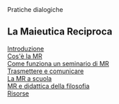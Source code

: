 <link rel="stylesheet" href="https://antonio-vigilante.github.io/filosofia/assets/style.css">

<div class="button green">
Pratiche dialogiche
</div>


## La Maieutica Reciproca

[Introduzione](introduzione.md)  
[Cos'è la MR](mr.md)  
[Come funziona un seminario di MR](come-funziona.md)  
[Trasmettere e comunicare](trasmettere-e-comunicare.md)  
[La MR a scuola](mr-scuola.md)  
[MR e didattica della filosofia](mr-filosofia.md)  
[Risorse](risorse.md)  
